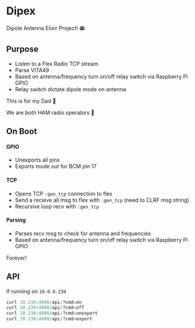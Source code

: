 # Dipex

Dipole Antenna Elixir Project! :radio:

## Purpose

* Listen to a Flex Radio TCP stream
* Parse VITA49
* Based on antenna/frequency turn on/off relay switch via Raspberry Pi GPIO
* Relay switch dictate dipole mode on antenna

This is for my Dad :pray:

We are both HAM radio operators :tada:

## On Boot

#### GPIO

* Unexports all pins
* Exports mode out for BCM pin 17

#### TCP

* Opens TCP `:gen_tcp` connection to flex
* Send a recieve all msg to flex with `:gen_tcp` (need to CLRF msg string)
* Recursive loop recv with `:gen_tcp` 

#### Parsing

* Parses recv msg to check for antenna and frequencies
* Based on antenna/frequency turn on/off relay switch via Raspberry Pi GPIO

Forever!

## API

If running on `10.0.0.230`

```elixir
curl 10.230:4000/api/?cmd=on
curl 10.230:4000/api/?cmd=off
curl 10.230:4000/api/?cmd=unexport
curl 10.230:4000/api/?cmd=export
```
